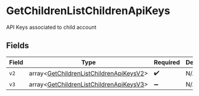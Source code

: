 # GetChildrenListChildrenApiKeys

API Keys associated to child account


## Fields

| Field                                                                                              | Type                                                                                               | Required                                                                                           | Description                                                                                        |
| -------------------------------------------------------------------------------------------------- | -------------------------------------------------------------------------------------------------- | -------------------------------------------------------------------------------------------------- | -------------------------------------------------------------------------------------------------- |
| `v2`                                                                                               | array<[GetChildrenListChildrenApiKeysV2](../../models/shared/GetChildrenListChildrenApiKeysV2.md)> | :heavy_check_mark:                                                                                 | N/A                                                                                                |
| `v3`                                                                                               | array<[GetChildrenListChildrenApiKeysV3](../../models/shared/GetChildrenListChildrenApiKeysV3.md)> | :heavy_minus_sign:                                                                                 | N/A                                                                                                |